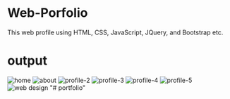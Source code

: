 # Web-Porfolio
This web profile using HTML, CSS, JavaScript, JQuery, and Bootstrap etc.

# output
![home](https://user-images.githubusercontent.com/106580443/172073688-217555ee-382d-4c5e-8e8c-17ad8e2d8693.jpg)
![about](https://user-images.githubusercontent.com/106580443/172073693-b151de51-4374-4b0c-b45b-b09d6f724aaa.jpg)
![profile-2](https://user-images.githubusercontent.com/106580443/172073698-40f20623-d8a1-4d51-830d-b241f327f236.png)
![profile-3](https://user-images.githubusercontent.com/106580443/172073701-5e597fc1-3ecf-4bc9-bf4f-bf38c4560d5a.png)
![profile-4](https://user-images.githubusercontent.com/106580443/172073703-51bbfb2c-f173-4a6e-92e7-0e736669dd35.png)
![profile-5](https://user-images.githubusercontent.com/106580443/172073705-904dcb24-ca0b-4f59-8e1c-3170299d9bd9.png)
![web design](https://user-images.githubusercontent.com/106580443/172073707-03ebeb08-c8e9-4aed-8873-4bd906db042f.png)
"# portfolio" 

